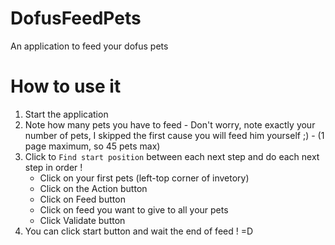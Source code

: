 # DofusFeedPets
An application to feed your dofus pets

# How to use it
1. Start the application 
2. Note how many pets you have to feed - Don't worry, note exactly your number of pets, I skipped the first cause you will feed him yourself ;) - (1 page maximum, so 45 pets max)
3. Click to `Find start position` between each next step and do each next step in order !
    - Click on your first pets (left-top corner of invetory)
    - Click on the Action button 
    - Click on Feed button
    - Click on feed you want to give to all your pets 
    - Click Validate button
4. You can click start button and wait the end of feed ! =D 

